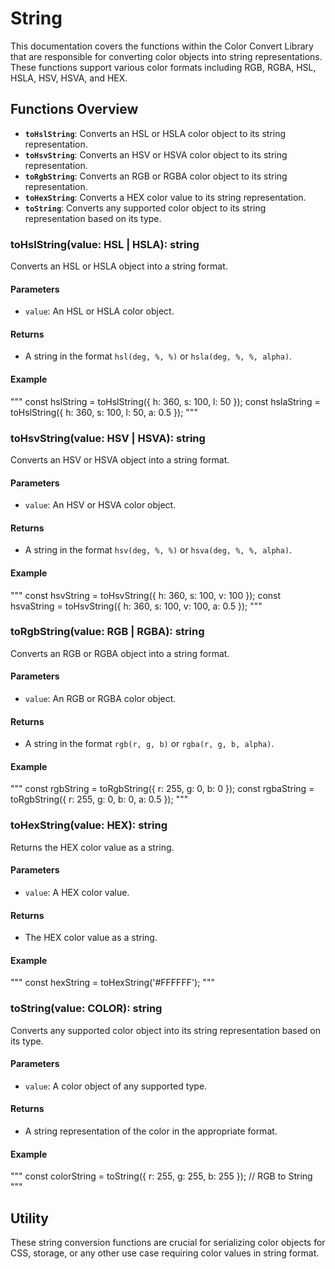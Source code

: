 # String

This documentation covers the functions within the Color Convert Library that are responsible for converting color objects into string representations. These functions support various color formats including RGB, RGBA, HSL, HSLA, HSV, HSVA, and HEX.

## Functions Overview

- **`toHslString`**: Converts an HSL or HSLA color object to its string representation.
- **`toHsvString`**: Converts an HSV or HSVA color object to its string representation.
- **`toRgbString`**: Converts an RGB or RGBA color object to its string representation.
- **`toHexString`**: Converts a HEX color value to its string representation.
- **`toString`**: Converts any supported color object to its string representation based on its type.

### toHslString(value: HSL | HSLA): string

Converts an HSL or HSLA object into a string format.

#### Parameters

- `value`: An HSL or HSLA color object.

#### Returns

- A string in the format `hsl(deg, %, %)` or `hsla(deg, %, %, alpha)`.

#### Example

"""
const hslString = toHslString({ h: 360, s: 100, l: 50 });
const hslaString = toHslString({ h: 360, s: 100, l: 50, a: 0.5 });
"""

### toHsvString(value: HSV | HSVA): string

Converts an HSV or HSVA object into a string format.

#### Parameters

- `value`: An HSV or HSVA color object.

#### Returns

- A string in the format `hsv(deg, %, %)` or `hsva(deg, %, %, alpha)`.

#### Example

"""
const hsvString = toHsvString({ h: 360, s: 100, v: 100 });
const hsvaString = toHsvString({ h: 360, s: 100, v: 100, a: 0.5 });
"""

### toRgbString(value: RGB | RGBA): string

Converts an RGB or RGBA object into a string format.

#### Parameters

- `value`: An RGB or RGBA color object.

#### Returns

- A string in the format `rgb(r, g, b)` or `rgba(r, g, b, alpha)`.

#### Example

"""
const rgbString = toRgbString({ r: 255, g: 0, b: 0 });
const rgbaString = toRgbString({ r: 255, g: 0, b: 0, a: 0.5 });
"""

### toHexString(value: HEX): string

Returns the HEX color value as a string.

#### Parameters

- `value`: A HEX color value.

#### Returns

- The HEX color value as a string.

#### Example

"""
const hexString = toHexString('#FFFFFF');
"""

### toString(value: COLOR): string

Converts any supported color object into its string representation based on its type.

#### Parameters

- `value`: A color object of any supported type.

#### Returns

- A string representation of the color in the appropriate format.

#### Example

"""
const colorString = toString({ r: 255, g: 255, b: 255 }); // RGB to String
"""

## Utility

These string conversion functions are crucial for serializing color objects for CSS, storage, or any other use case requiring color values in string format.
